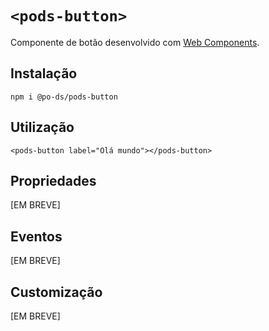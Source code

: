 # `<pods-button>`

Componente de botão desenvolvido com [Web Components](https://developer.mozilla.org/pt-BR/docs/Web/Web_Components).

## Instalação

```
npm i @po-ds/pods-button
```

## Utilização

```
<pods-button label="Olá mundo"></pods-button>
```

## Propriedades

[EM BREVE]

## Eventos

[EM BREVE]

## Customização

[EM BREVE]
